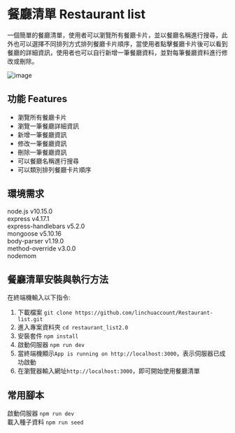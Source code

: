# 餐廳清單 Restaurant list

一個簡單的餐廳清單，使用者可以瀏覽所有餐廳卡片，並以餐廳名稱進行搜尋，此外也可以選擇不同排列方式排列餐廳卡片順序，當使用者點擊餐廳卡片後可以看到餐廳的詳細資訊，使用者也可以自行新增一筆餐廳資料，並對每筆餐廳資料進行修改或刪除。

![image]()

## 功能 Features

- 瀏覽所有餐廳卡片
- 瀏覽一筆餐廳詳細資訊
- 新增一筆餐廳資訊
- 修改一筆餐廳資訊
- 刪除一筆餐廳資訊
- 可以餐廳名稱進行搜尋
- 可以類別排列餐廳卡片順序

## 環境需求

node.js v10.15.0  
express v4.17.1  
express-handlebars v5.2.0  
mongoose v5.10.16  
body-parser v1.19.0  
method-override v3.0.0  
nodemom

## 餐廳清單安裝與執行方法

在終端機輸入以下指令:

1. 下載檔案
   `git clone https://github.com/linchuaccount/Restaurant-list.git`
2. 進入專案資料夾
   `cd restaurant_list2.0`
3. 安裝套件
   `npm install`
4. 啟動伺服器
   `npm run dev`
5. 當終端機顯示`App is running on http://localhost:3000`，表示伺服器已成功啟動
6. 在瀏覽器輸入網址`http://localhost:3000`，即可開始使用餐廳清單

## 常用腳本

啟動伺服器 `npm run dev`  
載入種子資料 `npm run seed`
